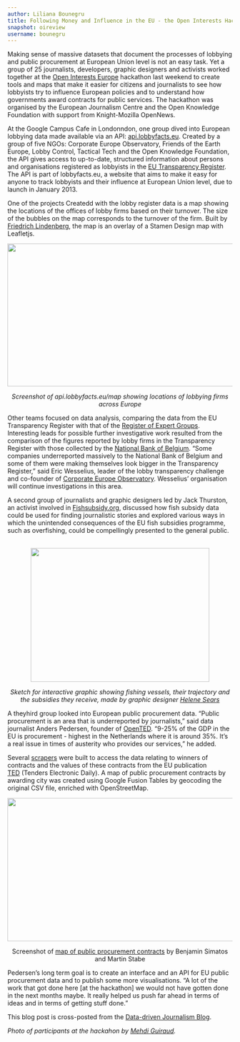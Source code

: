 ```yaml
---
author: Liliana Bounegru
title: Following Money and Influence in the EU - the Open Interests Hackathon
snapshot: oireview
username: bounegru
---
```


<p>
Making sense of massive datasets that document
the processes of lobbying and public procurement at European Union level
is not an easy task. Yet a group of 25 journalists, developers, graphic
designers and activists worked together at the <a
href="http://okfnlabs.org/events/hackdays/lobbying.html">Open Interests
Europe</a> hackathon last weekend to create tools and maps that make it
easier for citizens and journalists to see how lobbyists try to
influence European policies and to understand how governments award
contracts for public services. The hackathon was organised by the
European Journalism Centre and the Open Knowledge Foundation with
support from Knight-Mozilla OpenNews.</p>
<p>
At the Google Campus Cafe in Londonndon, one group dived into European
lobbying data made available via an API: <a
href="http://api.lobbyfacts.eu/">api.lobbyfacts.eu</a>. Created by a
group of five NGOs: Corporate Europe Observatory, Friends of the Earth
Europe, Lobby Control, Tactical Tech and the Open Knowledge Foundation,
the API gives access to up-to-date, structured information about persons
and organisations registered as lobbyists in the <a
href="http://europa.eu/transparency-register/">EU Transparency
Register</a>. The API is part&nbsp;of lobbyfacts.eu, a website that aims
to make it easy for anyone to track lobbyists and their influence at
European Union level, due to launch in January 2013.</p>
<p>
One of the projects Createdd with the lobby register data is a map
showing the locations of the offices of lobby firms based on their
turnover. The size of the bubbles on the map corresponds to the turnover
of the firm. Built by <a href="https://twitter.com/pudo">Friedrich
Lindenberg</a>, the map is an overlay of a Stamen Design map with
Leafletjs.</p>
<p style="text-align: center">
<img alt=""
src="https://lh4.googleusercontentercontent.com/Gz7dg2T1mfSb2U7uDfotj2_giiIj8-gSIa5GEpw0SoB7negarpQpeHEW13-QmxOF5YkC_vHg7fyQNeFGU65iyfYdx_cmzxf8nfLYVigKXBamuD8Roe0C"
style="height: 320px;width: 600px" /></p>
<p style="text-align: center">
<em>Screenshot of <a
hrefef="http://api.lobbyfacts.eu/map">api.lobbyfacts.eu/map</a>&nbsp;showing
locations of lobbying firms across Europe</em></p>
<p>
Other teams focused on data analysis, comparing the data from the EU
Transparency Register with that of the <a
href="http://www.google.com/url?q=http%3A%2F%2Fec.europa.eu%2Ftransparency%2Fregexpert%2F&amp;sa=D&amp;sntz=1&amp;usg=AFQjCNE2JbDkGcyojnufFa8-lw8sMFEpyA">Register
of Expert Groups</a>. Interesting leads for possible further
investigative work resulted from the comparison of the figures reported
by lobby firms in the Transparency Register with those collected by the
<a
href="http://www.google.com/url?q=http%3A%2F%2Fwww.nbb.be%2Fpub%2Fhome.htm&amp;sa=D&amp;sntz=1&amp;usg=AFQjCNEOiiu39BbbE6C8eJF7FI_8J1vT9Q">National
Bank of Belgium</a>. &ldquo;Some companies underreported massively to
the National Bank of Belgium and some of them were making themselves
look bigger in the Transparency Register,&rdquo; said Eric Wesselius,
leader of the lobby transparency challenge and co-founder of <a
href="http://corporateeurope.org/">Corporate Europe Observatory</a>.
Wesselius&rsquo; organisation will continue investigations in this
area.</p>
<p>
A second group of journalists and graphic designers led by Jack
Thurston, an activist involved in <a
href="http://fishsubsidy.org/">Fishsubsidy.org</a>, discussed how fish
subsidy data could be used for finding journalistic stories and explored
various ways in which the unintended consequences of the EU fish
subsidies programme, such as overfishing, could be compellingly
presented to the general public. &nbsp;</p>
<p style="text-align: center">
<img alt=""
src="https://lh3.googleusercontent.compellinglym/aRSFEijY87FeGF1vDcWwVJBYQlvNV1uordwuc7kVcjheSV6uDBvmRyKn9e4R5GgtFjTuA1-lh_1m2sAp-3S6qKb7QPW1ASFV3WIWWv_2ff9YX7gEWA0"
style="width: 400px;height: 300px" /></p>
<p style="text-align: center">
<em>Sketch for interactive graphic showing fishing  vessels, their
trajectory and the subsidies they receive, made by graphic designer <a
href="http://helenesears.carbonmade.com/">Helene Sears</a></em></p>
<p>
A theyhird group looked into European public procurement data.
&ldquo;Public procurement is an area that is underreported by
journalists,&rdquo; said data journalist Anders Pedersen, founder of <a
href="http://opented.org/">OpenTED</a>. &ldquo;9-25% of the GDP in the
EU is procurement - highest in the Netherlands where it is around 35%.
It&rsquo;s a real issue in times of austerity who provides our
services,&rdquo; he added.</p>
<p>
Several <a
href="http://www.google.com/urll?q=https%3A%2F%2Fgithub.com%2Fmiha-stopar%2Fsandbox&amp;sa=D&amp;sntz=1&amp;usg=AFQjCNEPCecCTO1CWVEDufnaAtGGR4Q4Tw">scrapers</a>
were built to access the data relating to winners of contracts and the
values of these contracts from the EU publication <a
href="http://ted.europa.eu/TED/main/HomePage.do">TED</a>&nbsp;(Tenders
Electronic Daily). A map of public procurement contracts by awarding
city was created using Google Fusion Tables by geocoding the original
CSV file, enriched with OpenStreetMap.</p>
<p style="text-align: center">
<img src="https://lh5.googleusercontentnt.com/oJnD9EYVOLshaLA4j3dsMHf4JxU3tzTHiQQcnjF8XFY20Psfm4Z4xlgWBOSePQzwE4SplYfyc_b_W19eCVtKMQgl00eDlDQDMxMjkkM2ghgmGYV6_AZc"
style="height: 321px;width: 600px" /></p>
<p style="text-align: center">
<enrichedm>Screenshot of <a
href="https://www.google.com/fusiontables/data?docid=1Cq8cKQ2r739is5gXegmX-fkI6ASAi5OOe9mepIo&amp;pli=1#map:id=3">map
of public procurement contracts</a> by Benjamin Simatos and Martin
Stabe</em></p>
<p>
Pedersen&rsquo;s long term goal is to create an interface and an API for
EU public procurement data and to publish some more visualisations.
&ldquo;A lot of the work that got done here [at the hackathon] we would
not have gotten done in the next months maybe. It really helped us push
far ahead in terms of ideas and in terms of getting stuff
done.&rdquo;</p>
<p>
This blog post is cross-posted from the <a
href="http://datadrivenjournalism.net/news_and_analysis/Following_Money_and_Influence_in_the_EU_the_Open_Interests_Europe_Hackday">Data-driven
Journalism Blog</a>.
</p>
<em>Photo of participants at the hackahon by <a
href="http://www.flickr.com/photos/fred2baro/">Mehdi
Guiraud</a>.</em></p>



